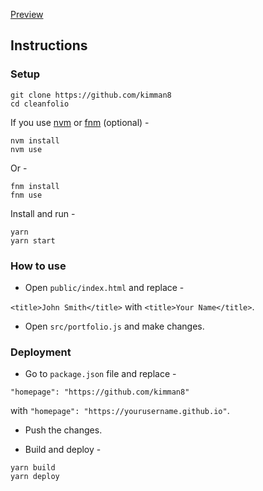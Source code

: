 [Preview](https://github.com/kimman8)

## Instructions

### Setup

```shell
git clone https://github.com/kimman8
cd cleanfolio
```

If you use [nvm](https://github.com/nvm-sh/nvm) or [fnm](https://github.com/Schniz/fnm) (optional) -

```shell
nvm install
nvm use
```

Or -

```shell
fnm install
fnm use
```

Install and run -

```shell
yarn
yarn start
```

### How to use

- Open `public/index.html` and replace -

`<title>John Smith</title>` with `<title>Your Name</title>`.

- Open `src/portfolio.js` and make changes.

### Deployment

- Go to `package.json` file and replace -

`"homepage": "https://github.com/kimman8"`

with `"homepage": "https://yourusername.github.io"`.

- Push the changes.

- Build and deploy -

```shell
yarn build
yarn deploy
```
